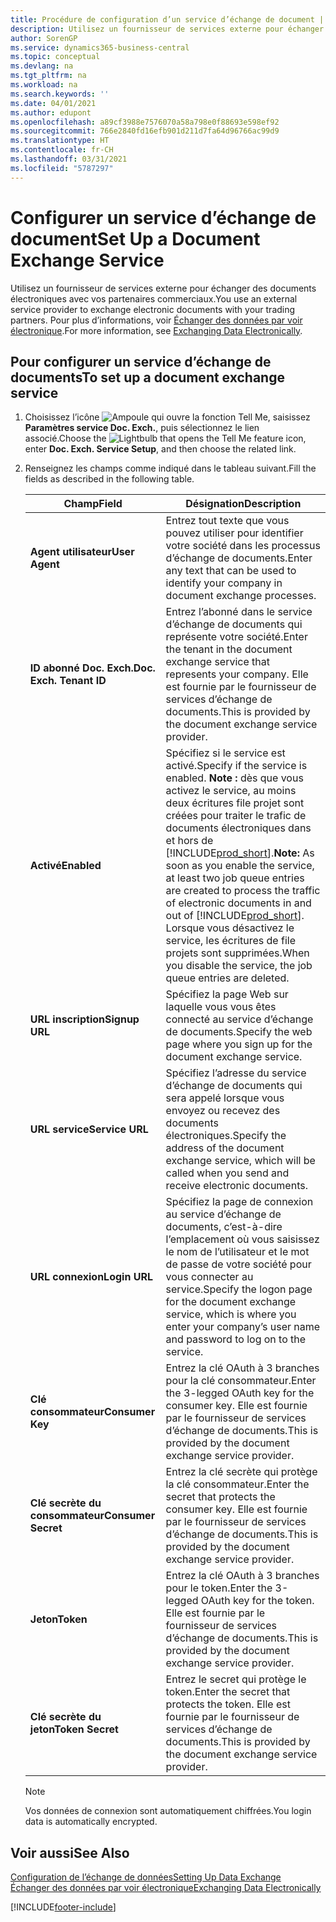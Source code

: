 ```yaml
---
title: Procédure de configuration d’un service d’échange de document | Microsoft Docs
description: Utilisez un fournisseur de services externe pour échanger des documents électroniques avec vos partenaires commerciaux.
author: SorenGP
ms.service: dynamics365-business-central
ms.topic: conceptual
ms.devlang: na
ms.tgt_pltfrm: na
ms.workload: na
ms.search.keywords: ''
ms.date: 04/01/2021
ms.author: edupont
ms.openlocfilehash: a89cf3988e7576070a58a798e0f88693e598ef92
ms.sourcegitcommit: 766e2840fd16efb901d211d7fa64d96766ac99d9
ms.translationtype: HT
ms.contentlocale: fr-CH
ms.lasthandoff: 03/31/2021
ms.locfileid: "5787297"
---
```

# <a name="set-up-a-document-exchange-service"></a><span data-ttu-id="32026-103">Configurer un service d’échange de document</span><span class="sxs-lookup"><span data-stu-id="32026-103">Set Up a Document Exchange Service</span></span>
<span data-ttu-id="32026-104">Utilisez un fournisseur de services externe pour échanger des documents électroniques avec vos partenaires commerciaux.</span><span class="sxs-lookup"><span data-stu-id="32026-104">You use an external service provider to exchange electronic documents with your trading partners.</span></span> <span data-ttu-id="32026-105">Pour plus d’informations, voir [Échanger des données par voir électronique](across-data-exchange.md).</span><span class="sxs-lookup"><span data-stu-id="32026-105">For more information, see [Exchanging Data Electronically](across-data-exchange.md).</span></span>  

## <a name="to-set-up-a-document-exchange-service"></a><span data-ttu-id="32026-106">Pour configurer un service d’échange de documents</span><span class="sxs-lookup"><span data-stu-id="32026-106">To set up a document exchange service</span></span>  
1. <span data-ttu-id="32026-107">Choisissez l’icône ![Ampoule qui ouvre la fonction Tell Me](media/ui-search/search_small.png "Dites-moi ce que vous voulez faire"), saisissez **Paramètres service Doc. Exch.**, puis sélectionnez le lien associé.</span><span class="sxs-lookup"><span data-stu-id="32026-107">Choose the ![Lightbulb that opens the Tell Me feature](media/ui-search/search_small.png "Tell me what you want to do") icon, enter **Doc. Exch. Service Setup**, and then choose the related link.</span></span>  
2. <span data-ttu-id="32026-108">Renseignez les champs comme indiqué dans le tableau suivant.</span><span class="sxs-lookup"><span data-stu-id="32026-108">Fill the fields as described in the following table.</span></span>  

    |<span data-ttu-id="32026-109">Champ</span><span class="sxs-lookup"><span data-stu-id="32026-109">Field</span></span>|<span data-ttu-id="32026-110">Désignation</span><span class="sxs-lookup"><span data-stu-id="32026-110">Description</span></span>|  
    |---------------------------------|---------------------------------------|  
    |<span data-ttu-id="32026-111">**Agent utilisateur**</span><span class="sxs-lookup"><span data-stu-id="32026-111">**User Agent**</span></span>|<span data-ttu-id="32026-112">Entrez tout texte que vous pouvez utiliser pour identifier votre société dans les processus d’échange de documents.</span><span class="sxs-lookup"><span data-stu-id="32026-112">Enter any text that can be used to identify your company in document exchange processes.</span></span>|  
    |<span data-ttu-id="32026-113">**ID abonné Doc. Exch.**</span><span class="sxs-lookup"><span data-stu-id="32026-113">**Doc. Exch. Tenant ID**</span></span>|<span data-ttu-id="32026-114">Entrez l’abonné dans le service d’échange de documents qui représente votre société.</span><span class="sxs-lookup"><span data-stu-id="32026-114">Enter the tenant in the document exchange service that represents your company.</span></span> <span data-ttu-id="32026-115">Elle est fournie par le fournisseur de services d’échange de documents.</span><span class="sxs-lookup"><span data-stu-id="32026-115">This is provided by the document exchange service provider.</span></span>|  
    |<span data-ttu-id="32026-116">**Activé**</span><span class="sxs-lookup"><span data-stu-id="32026-116">**Enabled**</span></span>|<span data-ttu-id="32026-117">Spécifiez si le service est activé.</span><span class="sxs-lookup"><span data-stu-id="32026-117">Specify if the service is enabled.</span></span> <span data-ttu-id="32026-118">**Note :** dès que vous activez le service, au moins deux écritures file projet sont créées pour traiter le trafic de documents électroniques dans et hors de [!INCLUDE[prod_short](includes/prod_short.md)].</span><span class="sxs-lookup"><span data-stu-id="32026-118">**Note:**  As soon as you enable the service, at least two job queue entries are created to process the traffic of electronic documents in and out of [!INCLUDE[prod_short](includes/prod_short.md)].</span></span> <span data-ttu-id="32026-119">Lorsque vous désactivez le service, les écritures de file projets sont supprimées.</span><span class="sxs-lookup"><span data-stu-id="32026-119">When you disable the service, the job queue entries are deleted.</span></span>|  
    |<span data-ttu-id="32026-120">**URL inscription**</span><span class="sxs-lookup"><span data-stu-id="32026-120">**Signup URL**</span></span>|<span data-ttu-id="32026-121">Spécifiez la page Web sur laquelle vous vous êtes connecté au service d’échange de documents.</span><span class="sxs-lookup"><span data-stu-id="32026-121">Specify the web page where you sign up for the document exchange service.</span></span>|  
    |<span data-ttu-id="32026-122">**URL service**</span><span class="sxs-lookup"><span data-stu-id="32026-122">**Service URL**</span></span>|<span data-ttu-id="32026-123">Spécifiez l’adresse du service d’échange de documents qui sera appelé lorsque vous envoyez ou recevez des documents électroniques.</span><span class="sxs-lookup"><span data-stu-id="32026-123">Specify the address of the document exchange service, which will be called when you send and receive electronic documents.</span></span>|  
    |<span data-ttu-id="32026-124">**URL connexion**</span><span class="sxs-lookup"><span data-stu-id="32026-124">**Login URL**</span></span>|<span data-ttu-id="32026-125">Spécifiez la page de connexion au service d’échange de documents, c’est-à-dire l’emplacement où vous saisissez le nom de l’utilisateur et le mot de passe de votre société pour vous connecter au service.</span><span class="sxs-lookup"><span data-stu-id="32026-125">Specify the logon page for the document exchange service, which is where you enter your company’s user name and password to log on to the service.</span></span>|  
    |<span data-ttu-id="32026-126">**Clé consommateur**</span><span class="sxs-lookup"><span data-stu-id="32026-126">**Consumer Key**</span></span>|<span data-ttu-id="32026-127">Entrez la clé OAuth à 3 branches pour la clé consommateur.</span><span class="sxs-lookup"><span data-stu-id="32026-127">Enter the 3-legged OAuth key for the consumer key.</span></span> <span data-ttu-id="32026-128">Elle est fournie par le fournisseur de services d’échange de documents.</span><span class="sxs-lookup"><span data-stu-id="32026-128">This is provided by the document exchange service provider.</span></span>|  
    |<span data-ttu-id="32026-129">**Clé secrète du consommateur**</span><span class="sxs-lookup"><span data-stu-id="32026-129">**Consumer Secret**</span></span>|<span data-ttu-id="32026-130">Entrez la clé secrète qui protège la clé consommateur.</span><span class="sxs-lookup"><span data-stu-id="32026-130">Enter the secret that protects the consumer key.</span></span> <span data-ttu-id="32026-131">Elle est fournie par le fournisseur de services d’échange de documents.</span><span class="sxs-lookup"><span data-stu-id="32026-131">This is provided by the document exchange service provider.</span></span>|  
    |<span data-ttu-id="32026-132">**Jeton**</span><span class="sxs-lookup"><span data-stu-id="32026-132">**Token**</span></span>|<span data-ttu-id="32026-133">Entrez la clé OAuth à 3 branches pour le token.</span><span class="sxs-lookup"><span data-stu-id="32026-133">Enter the 3-legged OAuth key for the token.</span></span> <span data-ttu-id="32026-134">Elle est fournie par le fournisseur de services d’échange de documents.</span><span class="sxs-lookup"><span data-stu-id="32026-134">This is provided by the document exchange service provider.</span></span>|  
    |<span data-ttu-id="32026-135">**Clé secrète du jeton**</span><span class="sxs-lookup"><span data-stu-id="32026-135">**Token Secret**</span></span>|<span data-ttu-id="32026-136">Entrez le secret qui protège le token.</span><span class="sxs-lookup"><span data-stu-id="32026-136">Enter the secret that protects the token.</span></span> <span data-ttu-id="32026-137">Elle est fournie par le fournisseur de services d’échange de documents.</span><span class="sxs-lookup"><span data-stu-id="32026-137">This is provided by the document exchange service provider.</span></span>|  

    > [!NOTE]  
    > <span data-ttu-id="32026-138">Vos données de connexion sont automatiquement chiffrées.</span><span class="sxs-lookup"><span data-stu-id="32026-138">You login data is automatically encrypted.</span></span>

## <a name="see-also"></a><span data-ttu-id="32026-139">Voir aussi</span><span class="sxs-lookup"><span data-stu-id="32026-139">See Also</span></span>  
[<span data-ttu-id="32026-140">Configuration de l’échange de données</span><span class="sxs-lookup"><span data-stu-id="32026-140">Setting Up Data Exchange</span></span>](across-set-up-data-exchange.md)  
[<span data-ttu-id="32026-141">Échanger des données par voir électronique</span><span class="sxs-lookup"><span data-stu-id="32026-141">Exchanging Data Electronically</span></span>](across-data-exchange.md)


[!INCLUDE[footer-include](includes/footer-banner.md)]